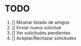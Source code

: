 # TODO

1. [] Mostrar listado de amigos
2. [] Enviar nueva solicitud
3. [] Ver solicitudes pendientes
4. [] Aceptar/Rechazar solicitudes
